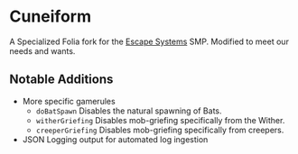 # Cuneiform
A Specialized Folia fork for the [Escape Systems](https://escape.systems) SMP. Modified to meet our
needs and wants.

## Notable Additions
- More specific gamerules
  - `doBatSpawn` Disables the natural spawning of Bats.
  - `witherGriefing` Disables mob-griefing specifically from the Wither.
  - `creeperGriefing` Disables mob-griefing specifically from creepers.
- JSON Logging output for automated log ingestion